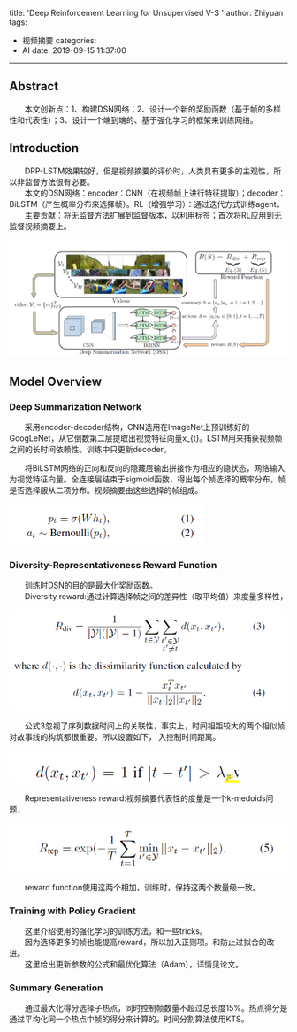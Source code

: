 title: 'Deep Reinforcement Learning for Unsupervised V-S '
author: Zhiyuan
tags:
  - 视频摘要
categories:
  - AI
date: 2019-09-15 11:37:00
---
## Abstract

&emsp;&emsp;本文创新点：1、构建DSN网络；2、设计一个新的奖励函数（基于帧的多样性和代表性）；3、设计一个端到端的、基于强化学习的框架来训练网络。

## Introduction

&emsp;&emsp;DPP-LSTM效果较好，但是视频摘要的评价时，人类具有更多的主观性，所以非监督方法很有必要。  
&emsp;&emsp;本文的DSN网络：encoder：CNN（在视频帧上进行特征提取）；decoder：BiLSTM（产生概率分布来选择帧）。RL（增强学习）：通过迭代方式训练agent。  
&emsp;&emsp;主要贡献：将无监督方法扩展到监督版本，以利用标签；首次将RL应用到无监督视频摘要上。

![](Deep-Reinforcement-Learning-for-Unsupervised-Video-Summarization/pasted-0.png)

## Model Overview

### Deep Summarization Network

&emsp;&emsp;采用encoder-decoder结构，CNN选用在ImageNet上预训练好的GoogLeNet，从它倒数第二层提取出视觉特征向量x_{t}。LSTM用来捕获视频帧之间的长时间依赖性。训练中只更新decoder。  

&emsp;&emsp;将BiLSTM网络的正向和反向的隐藏层输出拼接作为相应的隐状态，网络输入为视觉特征向量。全连接层结束于sigmoid函数，得出每个帧选择的概率分布，帧是否选择服从二项分布。视频摘要由这些选择的帧组成。

![](Deep-Reinforcement-Learning-for-Unsupervised-Video-Summarization/1.png)



### Diversity-Representativeness Reward Function

&emsp;&emsp;训练时DSN的目的是最大化奖励函数。  
&emsp;&emsp;Diversity reward:通过计算选择帧之间的差异性（取平均值）来度量多样性，

![](Deep-Reinforcement-Learning-for-Unsupervised-Video-Summarization/02.png)

&emsp;&emsp;公式3忽视了序列数据时间上的关联性，事实上，时间相距较大的两个相似帧对故事线的构筑都很重要。所以设置如下， 入控制时间距离。

![](Deep-Reinforcement-Learning-for-Unsupervised-Video-Summarization/3.png)

&emsp;&emsp;Representativeness reward:视频摘要代表性的度量是一个k-medoids问题，

![](Deep-Reinforcement-Learning-for-Unsupervised-Video-Summarization/4.png)

&emsp;&emsp;reward function使用这两个相加，训练时，保持这两个数量级一致。

### Training with Policy Gradient

&emsp;&emsp;这里介绍使用的强化学习的训练方法，和一些tricks。  
&emsp;&emsp;因为选择更多的帧也能提高reward，所以加入正则项。和防止过拟合的改进。  
&emsp;&emsp;这里给出更新参数的公式和最优化算法（Adam），详情见论文。

### Summary Generation

&emsp;&emsp;通过最大化得分选择子热点，同时控制帧数量不超过总长度15%。热点得分是通过平均化同一个热点中帧的得分来计算的。时间分割算法使用KTS。